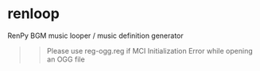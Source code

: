 # renloop
RenPy BGM music looper / music definition generator
>> Please use reg-ogg.reg if MCI Initialization Error while opening an OGG file
